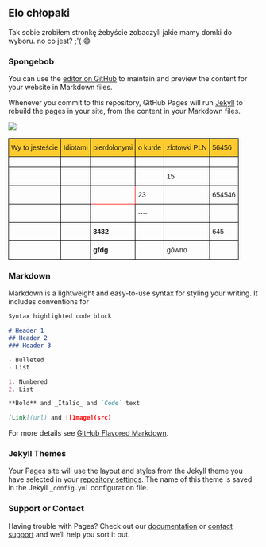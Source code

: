 ## Elo chłopaki

Tak sobie zrobiłem stronkę żebyście zobaczyli jakie mamy domki do wyboru. no co jest? ;'( :smile: 
### Spongebob

You can use the [editor on GitHub](https://github.com/Zachi33/HouseTogether/edit/master/index.md) to maintain and preview the content for your website in Markdown files.

Whenever you commit to this repository, GitHub Pages will run [Jekyll](https://jekyllrb.com/) to rebuild the pages in your site, from the content in your Markdown files.

<img src="{{site.baseurl}}/spongebob.jpg">

<style type="text/css">
.tg  {border-collapse:collapse;border-spacing:0;}
.tg td{font-family:Arial, sans-serif;font-size:14px;padding:10px 5px;border-style:solid;border-width:1px;overflow:hidden;word-break:normal;border-color:black;}
.tg th{font-family:Arial, sans-serif;font-size:14px;font-weight:normal;padding:10px 5px;border-style:solid;border-width:1px;overflow:hidden;word-break:normal;border-color:black;}
.tg .tg-1wig{font-weight:bold;text-align:left;vertical-align:top}
.tg .tg-o5vb{border-color:#fe0000;text-align:left;vertical-align:top}
.tg .tg-cxgh{background-color:#ffcb2f;text-align:left;vertical-align:top}
.tg .tg-0lax{text-align:left;vertical-align:top}
</style>
<table class="tg">
  <tr>
    <th class="tg-cxgh">Wy to jesteście</th>
    <th class="tg-cxgh">Idiotami</th>
    <th class="tg-cxgh">pierdolonymi</th>
    <th class="tg-cxgh">o kurde</th>
    <th class="tg-cxgh">zlotowki PLN</th>
    <th class="tg-cxgh">56456</th>
  </tr>
  <tr>
    <td class="tg-0lax"></td>
    <td class="tg-0lax"></td>
    <td class="tg-0lax"></td>
    <td class="tg-0lax"></td>
    <td class="tg-0lax"></td>
    <td class="tg-0lax"></td>
  </tr>
  <tr>
    <td class="tg-0lax"></td>
    <td class="tg-0lax"></td>
    <td class="tg-0lax"></td>
    <td class="tg-0lax"></td>
    <td class="tg-0lax">15</td>
    <td class="tg-0lax"></td>
  </tr>
  <tr>
    <td class="tg-0lax"></td>
    <td class="tg-0lax"></td>
    <td class="tg-o5vb"></td>
    <td class="tg-0lax">23</td>
    <td class="tg-0lax"></td>
    <td class="tg-0lax">654546</td>
  </tr>
  <tr>
    <td class="tg-0lax"></td>
    <td class="tg-0lax"></td>
    <td class="tg-0lax"></td>
    <td class="tg-0lax">----</td>
    <td class="tg-0lax"></td>
    <td class="tg-0lax"></td>
  </tr>
  <tr>
    <td class="tg-0lax"></td>
    <td class="tg-1wig"></td>
    <td class="tg-1wig">3432</td>
    <td class="tg-0lax"></td>
    <td class="tg-0lax"></td>
    <td class="tg-0lax">645</td>
  </tr>
  <tr>
    <td class="tg-0lax"></td>
    <td class="tg-1wig"></td>
    <td class="tg-1wig">gfdg</td>
    <td class="tg-0lax"></td>
    <td class="tg-0lax">gówno</td>
    <td class="tg-0lax"></td>
  </tr>
</table>

### Markdown

Markdown is a lightweight and easy-to-use syntax for styling your writing. It includes conventions for

```markdown
Syntax highlighted code block

# Header 1
## Header 2
### Header 3

- Bulleted
- List

1. Numbered
2. List

**Bold** and _Italic_ and `Code` text

[Link](url) and ![Image](src)
```

For more details see [GitHub Flavored Markdown](https://guides.github.com/features/mastering-markdown/).

### Jekyll Themes

Your Pages site will use the layout and styles from the Jekyll theme you have selected in your [repository settings](https://github.com/Zachi33/HouseTogether/settings). The name of this theme is saved in the Jekyll `_config.yml` configuration file.

### Support or Contact

Having trouble with Pages? Check out our [documentation](https://help.github.com/categories/github-pages-basics/) or [contact support](https://github.com/contact) and we’ll help you sort it out.
